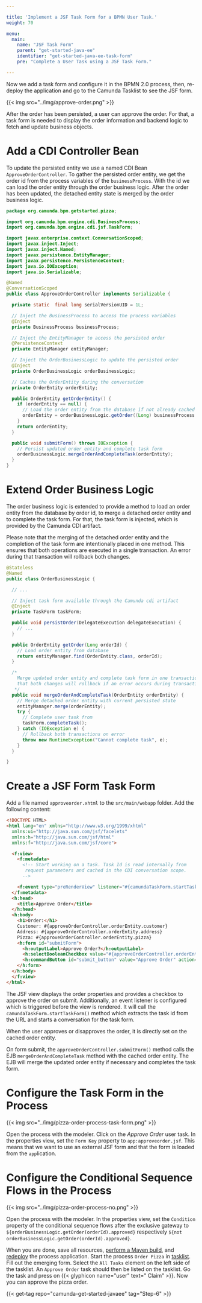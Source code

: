 ```yaml
---

title: 'Implement a JSF Task Form for a BPMN User Task.'
weight: 70

menu:
  main:
    name: "JSF Task Form"
    parent: "get-started-java-ee"
    identifier: "get-started-java-ee-task-form"
    pre: "Complete a User Task using a JSF Task Form."

---
```


Now we add a task form and configure it in the BPMN 2.0 process, then, re-deploy the application and go to the Camunda Tasklist to see the JSF form.

{{< img src="../img/approve-order.png" >}}

After the order has been persisted, a user can approve the order. For that, a task form is needed to display the order information and backend logic to fetch and update business objects.

# Add a CDI Controller Bean

To update the persisted entity we use a named CDI Bean `ApproveOrderController`. To gather the persisted order entity, we get the order id from the process variables of the `businessProcess`. With the id we can load the order entity through the order business logic. After the order has been updated, the detached entity state is merged by the order business logic.

```java
package org.camunda.bpm.getstarted.pizza;

import org.camunda.bpm.engine.cdi.BusinessProcess;
import org.camunda.bpm.engine.cdi.jsf.TaskForm;

import javax.enterprise.context.ConversationScoped;
import javax.inject.Inject;
import javax.inject.Named;
import javax.persistence.EntityManager;
import javax.persistence.PersistenceContext;
import java.io.IOException;
import java.io.Serializable;

@Named
@ConversationScoped
public class ApproveOrderController implements Serializable {

  private static  final long serialVersionUID = 1L;

  // Inject the BusinessProcess to access the process variables
  @Inject
  private BusinessProcess businessProcess;

  // Inject the EntityManager to access the persisted order
  @PersistenceContext
  private EntityManager entityManager;

  // Inject the OrderBusinessLogic to update the persisted order
  @Inject
  private OrderBusinessLogic orderBusinessLogic;

  // Caches the OrderEntity during the conversation
  private OrderEntity orderEntity;

  public OrderEntity getOrderEntity() {
    if (orderEntity == null) {
      // Load the order entity from the database if not already cached
      orderEntity = orderBusinessLogic.getOrder((Long) businessProcess.getVariable("orderId"));
    }
    return orderEntity;
  }

  public void submitForm() throws IOException {
    // Persist updated order entity and complete task form
    orderBusinessLogic.mergeOrderAndCompleteTask(orderEntity);
  }
}
```

# Extend Order Business Logic

The order business logic is extended to provide a method to load an order entity from the database by order id, to merge a detached order entity and to complete the task form. For that, the task form is injected, which is provided by the Camunda CDI artifact.

Please note that the merging of the detached order entity and the completion of the task form are intentionally placed in one method. This ensures that both operations are executed in a single transaction. An error during that transaction will rollback both changes.

```java
@Stateless
@Named
public class OrderBusinessLogic {

  // ...

  // Inject task form available through the Camunda cdi artifact
  @Inject
  private TaskForm taskForm;

  public void persistOrder(DelegateExecution delegateExecution) {
    // ...
  }

  public OrderEntity getOrder(Long orderId) {
    // Load order entity from database
    return entityManager.find(OrderEntity.class, orderId);
  }

  /*
    Merge updated order entity and complete task form in one transaction. This ensures
    that both changes will rollback if an error occurs during transaction.
   */
  public void mergeOrderAndCompleteTask(OrderEntity orderEntity) {
    // Merge detached order entity with current persisted state
    entityManager.merge(orderEntity);
    try {
      // Complete user task from
      taskForm.completeTask();
    } catch (IOException e) {
      // Rollback both transactions on error
      throw new RuntimeException("Cannot complete task", e);
    }
  }

}
```

# Create a JSF Form Task Form

Add a file named `approveorder.xhtml` to the `src/main/webapp` folder. Add the following content:

```html
<!DOCTYPE HTML>
<html lang="en" xmlns="http://www.w3.org/1999/xhtml"
  xmlns:ui="http://java.sun.com/jsf/facelets"
  xmlns:h="http://java.sun.com/jsf/html"
  xmlns:f="http://java.sun.com/jsf/core">

  <f:view>
    <f:metadata>
      <!-- Start working on a task. Task Id is read internally from
       request parameters and cached in the CDI conversation scope.
      -->

    <f:event type="preRenderView" listener="#{camundaTaskForm.startTaskForm()}" />
  </f:metadata>
  <h:head>
    <title>Approve Order</title>
  </h:head>
  <h:body>
    <h1>Order:</h1>
    Customer: #{approveOrderController.orderEntity.customer}
    Address: #{approveOrderController.orderEntity.address}
    Pizza: #{approveOrderController.orderEntity.pizza}
    <h:form id="submitForm">
      <h:outputLabel>Approve Order?</h:outputLabel>
      <h:selectBooleanCheckbox value="#{approveOrderController.orderEntity.approved}"/><br/>
      <h:commandButton id="submit_button" value="Approve Order" action="#{approveOrderController.submitForm()}" />
    </h:form>
  </h:body>
  </f:view>
</html>
```

The JSF view displays the order properties and provides a checkbox to approve the order on submit. Additionally, an event listener is configured which is triggered before the view is rendered. It will call the `camundaTaskForm.startTaskForm()` method which extracts the task id from the URL and starts a conversation for the task form.

When the user approves or disapproves the order, it is directly set on the cached order entity.

On form submit, the `approveOrderController.submitForm()` method calls the EJB `mergeOrderAndCompleteTask` method with the cached order entity. The EJB will merge the updated order entity if necessary and completes the task form.


# Configure the Task Form in the Process

{{< img src="../img/pizza-order-process-task-form.png" >}}

Open the process with the modeler. Click on the *Approve Order* user task. In the properties view, set the `Form Key` property to `app:approveorder.jsf`. This means that we want to use an external JSF form and that the form is loaded from the `app`lication.


# Configure the Conditional Sequence Flows in the Process

{{< img src="../img/pizza-order-process-no.png" >}}

Open the process with the modeler. In the properties view, set the `Condition` property of the conditional sequence flows after the exclusive gateway to `${orderBusinessLogic.getOrder(orderId).approved}` respectively `${not orderBusinessLogic.getOrder(orderId).approved}`.

When you are done, save all resources, [perform a Maven build](../deploy/#build-the-process-application), and [redeploy](../deploy/#deploy-to-wildfly) the process application. Start the process `Order Pizza` in [tasklist](http://localhost:8080/camunda/app/tasklist). Fill out the emerging form. Select the `All Tasks` element on the left side of the tasklist. An `Approve Order` task should then be listed on the tasklist. Go the task and press on {{< glyphicon name="user" text=" Claim" >}}. Now you can approve the pizza order.

{{< get-tag repo="camunda-get-started-javaee" tag="Step-6" >}}
